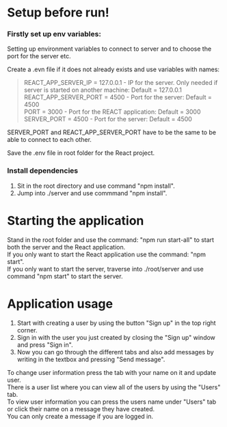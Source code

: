 # Setup before run!

### Firstly set up env variables:
Setting up environment variables to connect to server and to choose the port for the server etc.

Create a .evn file if it does not already exists and use variables with names:
>REACT_APP_SERVER_IP = 127.0.0.1 - IP for the server. Only needed if server is started on another machine: Default = 127.0.0.1 <br />
REACT_APP_SERVER_PORT = 4500 - Port for the server: Default = 4500 <br />
PORT = 3000 - Port for the REACT application: Default = 3000 <br />
SERVER_PORT = 4500 - Port for the server: Default = 4500 <br />

SERVER_PORT and REACT_APP_SERVER_PORT have to be the same to be able to connect to each other. <br />

Save the .env file in root folder for the React project.<br />


### Install dependencies

1. Sit in the root directory and use command "npm install". <br />
2. Jump into ./server and use commmand "npm install". <br />

# Starting the application

Stand in the root folder and use the command: "npm run start-all" to start both the server and the React application. <br /> 
If you only want to start the React application use the command: "npm start". <br />
If you only want to start the server, traverse into ./root/server and use command "npm start" to start the server. <br />

# Application usage

1. Start with creating a user by using the button "Sign up" in the top right corner.
2. Sign in with the user you just created by closing the "Sign up" window and press "Sign in".
3. Now you can go through the different tabs and also add messages by writing in the textbox and pressing "Send message". 

To change user information press the tab with your name on it and update user. <br />
There is a user list where you can view all of the users by using the "Users" tab. <br />
To view user information you can press the users name under "Users" tab or click their name on a message they have created. <br />
You can only create a message if you are logged in. <br />
